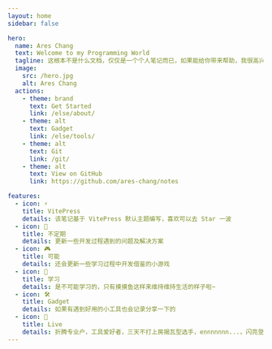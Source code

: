 ```yaml
---
layout: home
sidebar: false

hero:
  name: Ares Chang
  text: Welcome to my Programming World
  tagline: 这根本不是什么文档，仅仅是一个个人笔记而已，如果能给你带来帮助，我很高兴。
  image:
    src: /hero.jpg
    alt: Ares Chang
  actions:
    - theme: brand
      text: Get Started
      link: /else/about/
    - theme: alt
      text: Gadget
      link: /else/tools/
    - theme: alt
      text: Git
      link: /git/
    - theme: alt
      text: View on GitHub
      link: https://github.com/ares-chang/notes

features:
  - icon: ⚡
    title: VitePress
    details: 该笔记基于 VitePress 默认主题编写，喜欢可以去 Star 一波
  - icon: 🔌
    title: 不定期
    details: 更新一些开发过程遇到的问题及解决方案
  - icon: 🎮
    title: 可能
    details: 还会更新一些学习过程中开发借鉴的小游戏
  - icon: 🔋
    title: 学习
    details: 是不可能学习的，只有摸摸鱼这样来维持维持生活的样子啦~
  - icon: 🛠
    title: Gadget
    details: 如果有遇到好用的小工具也会记录分享一下的
  - icon: 🦾
    title: Live
    details: 折腾专业户，工具爱好者，三天不打上房揭瓦型选手，ennnnnnn...，闪亮登场！
---
```


<style>
:root {
  --vp-home-hero-name-color: transparent;
  --vp-home-hero-name-background: -webkit-linear-gradient(
    315deg,
    #42d392 25%,
    #647eff
  );
  --vp-home-hero-image-background-image: linear-gradient(
    -45deg,
    #41b88380 30%,
    #35495e80
  );
  --vp-home-hero-image-filter: blur(30px);
}

@media (min-width: 640px) {
  :root {
    --vp-home-hero-image-filter: blur(56px);
  }
}

@media (min-width: 960px) {
  :root {
    --vp-home-hero-image-filter: blur(72px);
  }
}
</style>
